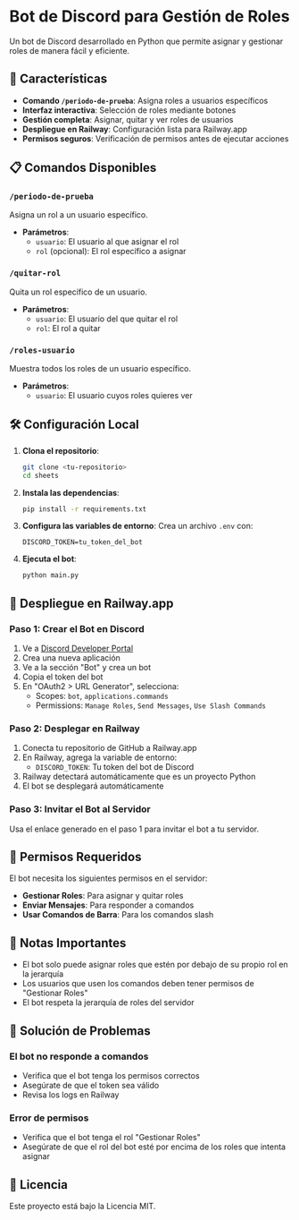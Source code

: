 # Bot de Discord para Gestión de Roles

Un bot de Discord desarrollado en Python que permite asignar y gestionar roles de manera fácil y eficiente.

## 🚀 Características

- **Comando `/periodo-de-prueba`**: Asigna roles a usuarios específicos
- **Interfaz interactiva**: Selección de roles mediante botones
- **Gestión completa**: Asignar, quitar y ver roles de usuarios
- **Despliegue en Railway**: Configuración lista para Railway.app
- **Permisos seguros**: Verificación de permisos antes de ejecutar acciones

## 📋 Comandos Disponibles

### `/periodo-de-prueba`
Asigna un rol a un usuario específico.
- **Parámetros**:
  - `usuario`: El usuario al que asignar el rol
  - `rol` (opcional): El rol específico a asignar

### `/quitar-rol`
Quita un rol específico de un usuario.
- **Parámetros**:
  - `usuario`: El usuario del que quitar el rol
  - `rol`: El rol a quitar

### `/roles-usuario`
Muestra todos los roles de un usuario específico.
- **Parámetros**:
  - `usuario`: El usuario cuyos roles quieres ver

## 🛠️ Configuración Local

1. **Clona el repositorio**:
   ```bash
   git clone <tu-repositorio>
   cd sheets
   ```

2. **Instala las dependencias**:
   ```bash
   pip install -r requirements.txt
   ```

3. **Configura las variables de entorno**:
   Crea un archivo `.env` con:
   ```
   DISCORD_TOKEN=tu_token_del_bot
   ```

4. **Ejecuta el bot**:
   ```bash
   python main.py
   ```

## 🚀 Despliegue en Railway.app

### Paso 1: Crear el Bot en Discord
1. Ve a [Discord Developer Portal](https://discord.com/developers/applications)
2. Crea una nueva aplicación
3. Ve a la sección "Bot" y crea un bot
4. Copia el token del bot
5. En "OAuth2 > URL Generator", selecciona:
   - Scopes: `bot`, `applications.commands`
   - Permissions: `Manage Roles`, `Send Messages`, `Use Slash Commands`

### Paso 2: Desplegar en Railway
1. Conecta tu repositorio de GitHub a Railway.app
2. En Railway, agrega la variable de entorno:
   - `DISCORD_TOKEN`: Tu token del bot de Discord
3. Railway detectará automáticamente que es un proyecto Python
4. El bot se desplegará automáticamente

### Paso 3: Invitar el Bot al Servidor
Usa el enlace generado en el paso 1 para invitar el bot a tu servidor.

## 🔧 Permisos Requeridos

El bot necesita los siguientes permisos en el servidor:
- **Gestionar Roles**: Para asignar y quitar roles
- **Enviar Mensajes**: Para responder a comandos
- **Usar Comandos de Barra**: Para los comandos slash

## 📝 Notas Importantes

- El bot solo puede asignar roles que estén por debajo de su propio rol en la jerarquía
- Los usuarios que usen los comandos deben tener permisos de "Gestionar Roles"
- El bot respeta la jerarquía de roles del servidor

## 🐛 Solución de Problemas

### El bot no responde a comandos
- Verifica que el bot tenga los permisos correctos
- Asegúrate de que el token sea válido
- Revisa los logs en Railway

### Error de permisos
- Verifica que el bot tenga el rol "Gestionar Roles"
- Asegúrate de que el rol del bot esté por encima de los roles que intenta asignar

## 📄 Licencia

Este proyecto está bajo la Licencia MIT. 